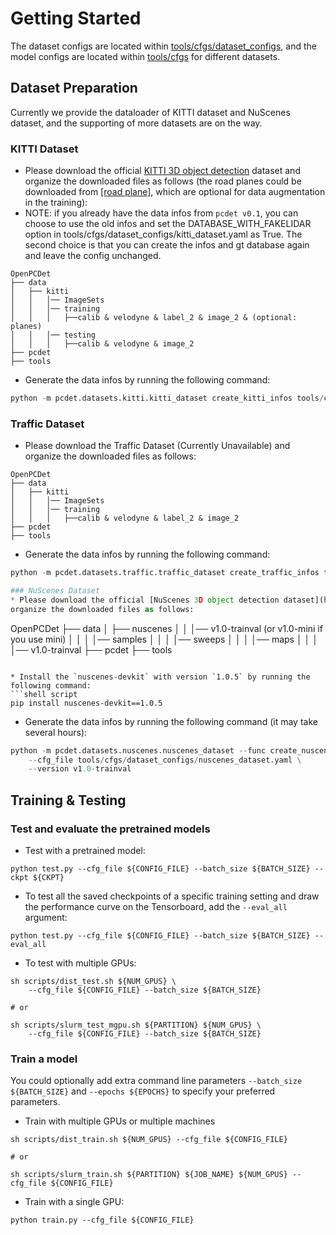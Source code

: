 # Getting Started
The dataset configs are located within [tools/cfgs/dataset_configs](../tools/cfgs/dataset_configs),
and the model configs are located within [tools/cfgs](../tools/cfgs) for different datasets.


## Dataset Preparation

Currently we provide the dataloader of KITTI dataset and NuScenes dataset, and the supporting of more datasets are on the way.

### KITTI Dataset
* Please download the official [KITTI 3D object detection](http://www.cvlibs.net/datasets/kitti/eval_object.php?obj_benchmark=3d) dataset and organize the downloaded files as follows (the road planes could be downloaded from [[road plane]](https://drive.google.com/file/d/1d5mq0RXRnvHPVeKx6Q612z0YRO1t2wAp/view?usp=sharing), which are optional for data augmentation in the training):
* NOTE: if you already have the data infos from `pcdet v0.1`, you can choose to use the old infos and set the DATABASE_WITH_FAKELIDAR option in tools/cfgs/dataset_configs/kitti_dataset.yaml as True. The second choice is that you can create the infos and gt database again and leave the config unchanged.

```
OpenPCDet
├── data
│   ├── kitti
│   │   │── ImageSets
│   │   │── training
│   │   │   ├──calib & velodyne & label_2 & image_2 & (optional: planes)
│   │   │── testing
│   │   │   ├──calib & velodyne & image_2
├── pcdet
├── tools
```

* Generate the data infos by running the following command:
```python
python -m pcdet.datasets.kitti.kitti_dataset create_kitti_infos tools/cfgs/dataset_configs/kitti_dataset.yaml
```

### Traffic Dataset
* Please download the Traffic Dataset (Currently Unavailable) and organize the downloaded files as follows:
```
OpenPCDet
├── data
│   ├── kitti
│   │   │── ImageSets
│   │   │── training
│   │   │   ├──calib & velodyne & label_2 & image_2
├── pcdet
├── tools
```

* Generate the data infos by running the following command:
```python
python -m pcdet.datasets.traffic.traffic_dataset create_traffic_infos tools/cfgs/dataset_configs/traffic_dataset.yaml

### NuScenes Dataset
* Please download the official [NuScenes 3D object detection dataset](https://www.nuscenes.org/download) and
organize the downloaded files as follows:
```
OpenPCDet
├── data
│   ├── nuscenes
│   │   │── v1.0-trainval (or v1.0-mini if you use mini)
│   │   │   │── samples
│   │   │   │── sweeps
│   │   │   │── maps
│   │   │   │── v1.0-trainval
├── pcdet
├── tools
```

* Install the `nuscenes-devkit` with version `1.0.5` by running the following command:
```shell script
pip install nuscenes-devkit==1.0.5
```

* Generate the data infos by running the following command (it may take several hours):
```python
python -m pcdet.datasets.nuscenes.nuscenes_dataset --func create_nuscenes_infos \
    --cfg_file tools/cfgs/dataset_configs/nuscenes_dataset.yaml \
    --version v1.0-trainval
```

## Training & Testing


### Test and evaluate the pretrained models
* Test with a pretrained model:
```shell script
python test.py --cfg_file ${CONFIG_FILE} --batch_size ${BATCH_SIZE} --ckpt ${CKPT}
```

* To test all the saved checkpoints of a specific training setting and draw the performance curve on the Tensorboard, add the `--eval_all` argument:
```shell script
python test.py --cfg_file ${CONFIG_FILE} --batch_size ${BATCH_SIZE} --eval_all
```

* To test with multiple GPUs:
```shell script
sh scripts/dist_test.sh ${NUM_GPUS} \
    --cfg_file ${CONFIG_FILE} --batch_size ${BATCH_SIZE}

# or

sh scripts/slurm_test_mgpu.sh ${PARTITION} ${NUM_GPUS} \
    --cfg_file ${CONFIG_FILE} --batch_size ${BATCH_SIZE}
```


### Train a model
You could optionally add extra command line parameters `--batch_size ${BATCH_SIZE}` and `--epochs ${EPOCHS}` to specify your preferred parameters.


* Train with multiple GPUs or multiple machines
```shell script
sh scripts/dist_train.sh ${NUM_GPUS} --cfg_file ${CONFIG_FILE}

# or

sh scripts/slurm_train.sh ${PARTITION} ${JOB_NAME} ${NUM_GPUS} --cfg_file ${CONFIG_FILE}
```

* Train with a single GPU:
```shell script
python train.py --cfg_file ${CONFIG_FILE}
```
